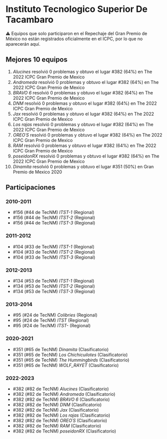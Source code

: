 # Instituto Tecnologico Superior De Tacambaro

:warning: Equipos que solo participaron en el Repechaje del Gran Premio de México no están registrados oficialmente en el ICPC, por lo que no aparecerán aquí.

## Mejores 10 equipos

1. _Alucines_ resolvió 0 problemas y obtuvo el lugar #382 (64%) en The 2022 ICPC Gran Premio de Mexico
1. _Andromeda_ resolvió 0 problemas y obtuvo el lugar #382 (64%) en The 2022 ICPC Gran Premio de Mexico
1. _BRAVO 6_ resolvió 0 problemas y obtuvo el lugar #382 (64%) en The 2022 ICPC Gran Premio de Mexico
1. _DNM_ resolvió 0 problemas y obtuvo el lugar #382 (64%) en The 2022 ICPC Gran Premio de Mexico
1. _Jax_ resolvió 0 problemas y obtuvo el lugar #382 (64%) en The 2022 ICPC Gran Premio de Mexico
1. _Los rajas_ resolvió 0 problemas y obtuvo el lugar #382 (64%) en The 2022 ICPC Gran Premio de Mexico
1. _OREO´S_ resolvió 0 problemas y obtuvo el lugar #382 (64%) en The 2022 ICPC Gran Premio de Mexico
1. _RAM_ resolvió 0 problemas y obtuvo el lugar #382 (64%) en The 2022 ICPC Gran Premio de Mexico
1. _poseidonRX_ resolvió 0 problemas y obtuvo el lugar #382 (64%) en The 2022 ICPC Gran Premio de Mexico
1. _Dinamita_ resolvió 0 problemas y obtuvo el lugar #351 (50%) en Gran Premio de Mexico 2020

## Participaciones

### 2010-2011

- #156 (#44 de TecNM) _ITST-1_ (Regional)
- #156 (#44 de TecNM) _ITST-2_ (Regional)
- #156 (#44 de TecNM) _ITST-3_ (Regional)

### 2011-2012

- #104 (#33 de TecNM) _ITST-1_ (Regional)
- #104 (#33 de TecNM) _ITST-2_ (Regional)
- #104 (#33 de TecNM) _ITST-3_ (Regional)

### 2012-2013

- #134 (#53 de TecNM) _ITST-1_ (Regional)
- #134 (#53 de TecNM) _ITST-2_ (Regional)
- #134 (#53 de TecNM) _ITST-3_ (Regional)

### 2013-2014

- #95 (#24 de TecNM) _Colibries_ (Regional)
- #95 (#24 de TecNM) _ITST_ (Regional)
- #95 (#24 de TecNM) _ITST-_ (Regional)

### 2020-2021

- #351 (#65 de TecNM) _Dinamita_ (Clasificatorio)
- #351 (#65 de TecNM) _Los Chichicuilotes_ (Clasificatorio)
- #351 (#65 de TecNM) _The Hummingbirds_ (Clasificatorio)
- #351 (#65 de TecNM) _WOLF_RAYET_ (Clasificatorio)

### 2022-2023

- #382 (#82 de TecNM) _Alucines_ (Clasificatorio)
- #382 (#82 de TecNM) _Andromeda_ (Clasificatorio)
- #382 (#82 de TecNM) _BRAVO 6_ (Clasificatorio)
- #382 (#82 de TecNM) _DNM_ (Clasificatorio)
- #382 (#82 de TecNM) _Jax_ (Clasificatorio)
- #382 (#82 de TecNM) _Los rajas_ (Clasificatorio)
- #382 (#82 de TecNM) _OREO´S_ (Clasificatorio)
- #382 (#82 de TecNM) _RAM_ (Clasificatorio)
- #382 (#82 de TecNM) _poseidonRX_ (Clasificatorio)



